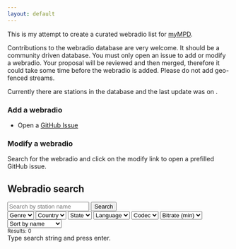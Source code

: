 ```yaml
---
layout: default
---
```


This is my attempt to create a curated webradio list for [myMPD](https://github.com/jcorporation/myMPD).

Contributions to the webradio database are very welcome. It should be a community driven database. You must only open an issue to add or modify a webradio. Your proposal will be reviewed and then merged, therefore it could take some time before the webradio is added. Please do not add geo-fenced streams.

Currently there are <span id="stationCount"></span> stations in the database and the last update was on <span id="lastUpdate"></span>.

### Add a webradio

- Open a [GitHub Issue](https://github.com/jcorporation/webradiodb/issues/new?labels=AddWebradio&template=add-webradio.yml&title=%5BAdd+Webradio%5D%3A+)

### Modify a webradio

Search for the webradio and click on the modify link to open a prefilled GitHub issue.

## Webradio search

<div class="searchBar">
    <div class="row">
        <input id="searchStr" type="text" placeholder="Search by station name"/>
        <input id="searchBtn" type="button" value="Search"/>
    </div>
    <div class="row">
        <select id="genres">
            <option value="">Genre</option>
        </select>
        <select id="countries">
            <option value="">Country</option>
        </select>
        <select id="states">
            <option value="">State</option>
        </select>
        <select id="languages">
            <option value="">Language</option>
        </select>
        <select id="codecs">
            <option value="">Codec</option>
        </select>
        <select id="bitrates">
            <option value="">Bitrate (min)</option>
        </select>
        <select id="sort">
            <option value="Name">Sort by name</option>
            <option value="Country">Sort by country</option>
            <option value="Language">Sort by language</option>
            <option value="Codec">Sort by codec</option>
            <option value="Bitrate">Sort by bitrate</option>
        </select>
    </div>
</div>
<div class="resultCountRow">
    <small>Results: <span id="resultCount">0</span></small>
</div>
<div id="result">Type search string and press enter.</div>

<script src="db/index/webradiodb-combined.min.js"></script>
<script src="assets/js/radiodb.js"></script>
